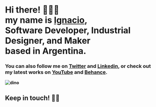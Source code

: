  
<h1>
  Hi there! 👋👩‍💻<br>
  my name is <a href="https://ignaciopaez.vercel.app/">Ignacio</a>, <br>
  <b>Software Developer<b/>, <b>Industrial Designer</b>, and <b>Maker</b> <br> 
  based in <b>Argentina</b>.
</h1> 

<h3>
  You can also follow me on <a href="https://twitter.com/nachopaezzz">Twitter</a> and <a href="https://www.linkedin.com/in/ignaciopaezz/">Linkedin</a>,
  or check out my latest works on
  <a href="https://www.youtube.com/channel/UCtGBCJyVTTrEOJK3pSUXQIw">YouTube</a> and <a href="https://www.behance.net/ignaciopaez">Behance</a>.
</h3>

![dino](https://user-images.githubusercontent.com/76179696/142251827-6b6c4dd8-2ba5-4f18-8600-1789761ab093.gif)

<h2>
  Keep in touch! 🤜🤛
</h2>

